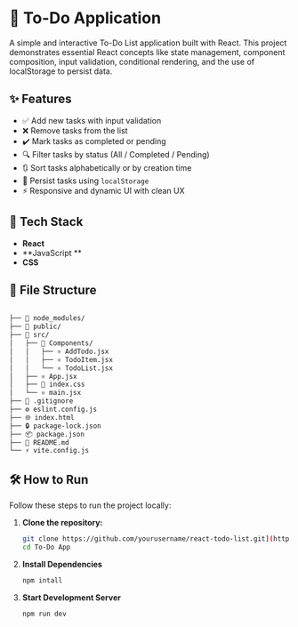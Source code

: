 # 📝 To-Do Application

A simple and interactive To-Do List application built with React. This project demonstrates essential React concepts like state management, component composition, input validation, conditional rendering, and the use of localStorage to persist data.

## ✨ Features

- ✅ Add new tasks with input validation
- ❌ Remove tasks from the list
- ✔️ Mark tasks as completed or pending
- 🔍 Filter tasks by status (All / Completed / Pending)
- 🔃 Sort tasks alphabetically or by creation time
- 💾 Persist tasks using `localStorage`
- ⚡ Responsive and dynamic UI with clean UX

## 🚀 Tech Stack

- **React** 
- **JavaScript **
- **CSS** 
## 📸 File Structure

```bash

├── 📁 node_modules/
├── 📁 public/
├── 📁 src/
│   ├── 📁 Components/
│   │   ├── ⚛️ AddTodo.jsx
│   │   ├── ⚛️ TodoItem.jsx
│   │   └── ⚛️ TodoList.jsx
│   ├── ⚛️ App.jsx
│   ├── 🎨 index.css
│   └── ⚛️ main.jsx
├── 🚫 .gitignore
├── ⚙️ eslint.config.js
├── 🌐 index.html
├── 🔒 package-lock.json
├── 📦 package.json
├── 📖 README.md
└── ⚡ vite.config.js
```


## 🛠️ How to Run

Follow these steps to run the project locally:

1. **Clone the repository:**
   ```bash
   git clone https://github.com/yourusername/react-todo-list.git](https://github.com/Hiimanshuhh/To-Do-Application.git
   cd To-Do App
   ```
2. **Install Dependencies**
    ```bash
   npm intall
   ```
3. **Start Development Server**
   ```bash
   npm run dev
